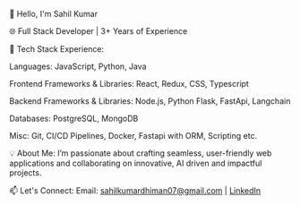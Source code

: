 👋 Hello, I'm Sahil Kumar


🌐 Full Stack Developer | 3+ Years of Experience


🚀 Tech Stack Experience:

  Languages: JavaScript, Python, Java
  
  Frontend Frameworks & Libraries: React, Redux, CSS, Typescript
  
  Backend Frameworks & Libraries: Node.js, Python Flask, FastApi, Langchain
  
  Databases: PostgreSQL, MongoDB
  
  Misc: Git, CI/CD Pipelines, Docker, Fastapi with ORM, Scripting etc.


💡 About Me:
I’m passionate about crafting seamless, user-friendly web applications and collaborating on innovative, AI driven and impactful projects.


📫 Let's Connect: Email: sahilkumardhiman07@gmail.com | [LinkedIn](https://www.linkedin.com/in/sahil-kumar-aa868218b/)
<!---
Sahilkumar07021997/Sahilkumar07021997 is a ✨ special ✨ repository because its `README.md` (this file) appears on your GitHub profile.
You can click the Preview link to take a look at your changes.
--->
